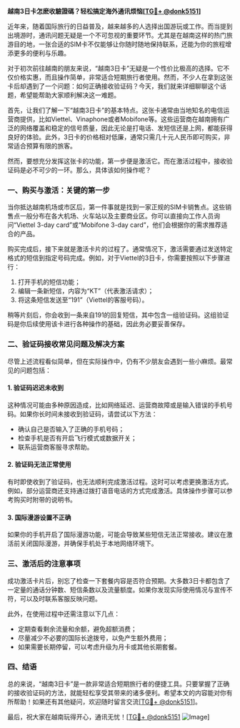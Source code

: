 **越南3日卡怎麽收驗證碼？轻松搞定海外通讯烦恼[[TG💪+ @donk5151](https://t.me/s/donk5151)]**

近年来，随着国际旅行的日益普及，越来越多的人选择出国游玩或工作。而当提到出境游时，通讯问题无疑是一个不可忽视的重要环节。尤其是在越南这样的热门旅游目的地，一张合适的SIM卡不仅能够让你随时随地保持联系，还能为你的旅程增添更多的便利与乐趣。

对于初次前往越南的朋友来说，“越南3日卡”无疑是一个性价比极高的选择。它不仅价格实惠，而且操作简单，非常适合短期旅行者使用。然而，不少人在拿到这张卡后却遇到了一个问题：如何正确接收验证码？今天，我们就来详细聊聊这个话题，希望能帮助大家顺利解决这一难题。

首先，让我们了解一下“越南3日卡”的基本特点。这张卡通常由当地知名的电信运营商提供，比如Viettel、Vinaphone或者Mobifone等。这些运营商在越南拥有广泛的网络覆盖和稳定的信号质量，因此无论是打电话、发短信还是上网，都能获得良好的体验。此外，3日卡的价格相对低廉，通常只需几十元人民币即可购买，非常适合预算有限的旅客。

然而，要想充分发挥这张卡的功能，第一步便是激活它。而在激活过程中，接收验证码是必不可少的一环。那么，具体该如何操作呢？

### **一、购买与激活：关键的第一步**

当你抵达越南机场或市区后，第一件事就是找到一家正规的SIM卡销售点。这些销售点一般分布在各大机场、火车站以及主要商业区。你可以直接向工作人员询问“Viettel 3-day card”或“Mobifone 3-day card”，他们会根据你的需求推荐适合的产品。

购买完成后，接下来就是激活卡片的过程了。通常情况下，激活需要通过发送特定格式的短信到指定号码完成。例如，对于Viettel的3日卡，你需要按照以下步骤进行：

1. 打开手机的短信功能；
2. 编辑一条新短信，内容为“KT”（代表激活请求）；
3. 将这条短信发送至“191”（Viettel的客服号码）。

稍等片刻后，你会收到一条来自191的回复短信，其中包含一组验证码。这组验证码是你后续使用该卡进行各种操作的基础，因此务必要妥善保存。

### **二、验证码接收常见问题及解决方案**

尽管上述流程看似简单，但在实际操作中，仍有不少朋友会遇到一些小麻烦。最常见的问题包括：

#### **1. 验证码迟迟未收到**
这种情况可能由多种原因造成，比如网络延迟、运营商故障或是输入错误的手机号码。如果你长时间未接收到验证码，请尝试以下方法：
- 确认自己是否输入了正确的手机号码；
- 检查手机是否有开启飞行模式或数据开关；
- 联系运营商客服寻求帮助。

#### **2. 验证码无法正常使用**
有时即使收到了验证码，也无法顺利完成激活过程。这时可以考虑更换激活方式。例如，部分运营商还支持通过拨打语音电话的方式完成激活。具体操作步骤可以参考购买时附带的说明书。

#### **3. 国际漫游设置不正确**
如果你的手机开启了国际漫游功能，可能会导致某些短信无法正常接收。建议在激活前关闭国际漫游，并确保手机处于本地网络环境下。

### **三、激活后的注意事项**

成功激活卡片后，别忘了检查一下套餐内容是否符合预期。大多数3日卡都包含了一定量的通话分钟数、短信条数以及流量额度。如果你发现实际使用情况与宣传不符，可以及时联系客服反映问题。

此外，在使用过程中还需注意以下几点：
- 定期查看剩余流量和余额，避免超额消费；
- 尽量减少不必要的国际长途拨号，以免产生额外费用；
- 如果需要长期停留，可以考虑升级为月卡或其他长期套餐。

### **四、结语**

总的来说，“越南3日卡”是一款非常适合短期旅行者的便捷工具。只要掌握了正确的接收验证码的方法，就能轻松享受其带来的诸多便利。希望本文的内容能对你有所帮助！如果还有其他疑问，欢迎随时留言交流[[TG💪+ @donk5151](https://t.me/s/donk5151)]。

最后，祝大家在越南玩得开心，通讯无忧！[[TG💪+ @donk5151](https://t.me/s/donk5151) ![Image](https://i.postimg.cc/rwNCRYN7/Snipaste-2025-04-30-17-27-05.png)]